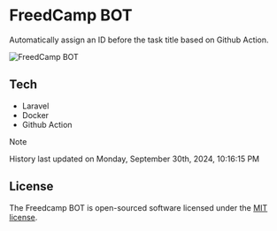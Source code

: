 # FreedCamp BOT

Automatically assign an ID before the task title based on Github Action.

![FreedCamp BOT](https://repository-images.githubusercontent.com/737932867/7d34798b-2680-471c-b089-a78a718d3d6a)

## Tech

- Laravel
- Docker
- Github Action

> [!NOTE]  
> History last updated on Monday, September 30th, 2024, 10:16:15 PM

## License

The Freedcamp BOT is open-sourced software licensed under the [MIT license](https://opensource.org/licenses/MIT).
